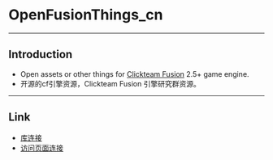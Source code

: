 # OpenFusionThings_cn

---

## Introduction
- Open assets or other things for [Clickteam Fusion](https://www.clickteam.com/) 2.5+ game engine. 
- 开源的cf引擎资源，Clickteam Fusion 引擎研究群资源。

---

## Link
- [库连接](https://github.com/Cnohares/OpenFusionThings_cn)
- [访问页面连接](https://cnohares.github.io/OpenFusionThings_cn/)
